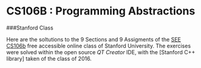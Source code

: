 # CS106B : Programming Abstractions
###Stanford Class

Here are the soltutions to the 9 Sections and 9 Assigments of the [SEE CS106b][1] free accessible online class of Stanford University.
The exercises were solved within the open source *QT Creator* IDE, with the [Stanford C++ library] taken of the class of 2016.

[1]: https://see.stanford.edu/Course/CS106B
[2]: https://github.com/stepp/stanford-cpp-library
